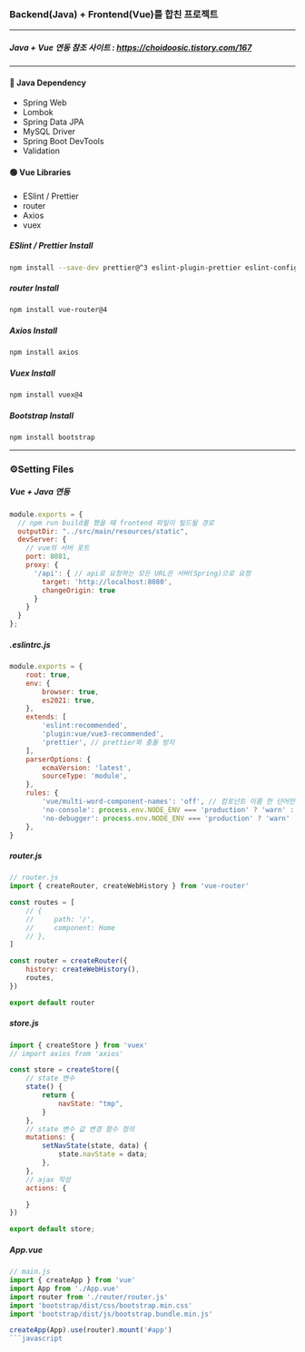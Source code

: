 ### Backend(Java) + Frontend(Vue)를 합친 프로젝트
---
##### Java + Vue 연동 참조 사이트 : https://choidoosic.tistory.com/167
---
#### 🔴 Java Dependency
- Spring Web
- Lombok
- Spring Data JPA
- MySQL Driver
- Spring Boot DevTools
- Validation

#### 🟢 Vue Libraries
- ESlint / Prettier
- router
- Axios
- vuex

##### ESlint / Prettier Install
```bash
npm install --save-dev prettier@^3 eslint-plugin-prettier eslint-config-prettier
```
##### router Install
```bash
npm install vue-router@4
```
##### Axios Install
```bash
npm install axios
```
##### Vuex Install
```bash
npm install vuex@4
```
##### Bootstrap Install
```bash
npm install bootstrap
```
---
### ⚙️Setting Files
##### Vue + Java 연동
```javascript
module.exports = {
  // npm run build를 했을 때 frontend 파일이 빌드될 경로
  outputDir: "../src/main/resources/static",
  devServer: {
    // vue의 서버 포트
    port: 8081,
    proxy: {
      '/api': { // api로 요청하는 모든 URL은 서버(Spring)으로 요청
        target: 'http://localhost:8080',
        changeOrigin: true
      }
    }
  }
};
```
##### .eslintrc.js
```javascript
module.exports = {
    root: true,
    env: {
        browser: true,
        es2021: true,
    },
    extends: [
        'eslint:recommended',
        'plugin:vue/vue3-recommended',
        'prettier', // prettier와 충돌 방지
    ],
    parserOptions: {
        ecmaVersion: 'latest',
        sourceType: 'module',
    },
    rules: {
        'vue/multi-word-component-names': 'off', // 컴포넌트 이름 한 단어만 써도 허용
        'no-console': process.env.NODE_ENV === 'production' ? 'warn' : 'off',
        'no-debugger': process.env.NODE_ENV === 'production' ? 'warn' : 'off',
    },
}
```
##### router.js
```javascript
// router.js
import { createRouter, createWebHistory } from 'vue-router'

const routes = [
    // {
    //     path: '/',
    //     component: Home
    // },
]

const router = createRouter({
    history: createWebHistory(),
    routes,
})

export default router
```
##### store.js
```javascript
import { createStore } from 'vuex'
// import axios from 'axios'

const store = createStore({
    // state 변수
    state() {
        return {
            navState: "tmp",
        }
    },
    // state 변수 값 변경 함수 정의
    mutations: {
        setNavState(state, data) {
            state.navState = data;
        },
    },
    // ajax 작성
    actions: {

    }
})

export default store;
```
##### App.vue
```javascript
// main.js
import { createApp } from 'vue'
import App from './App.vue'
import router from './router/router.js'
import 'bootstrap/dist/css/bootstrap.min.css'
import 'bootstrap/dist/js/bootstrap.bundle.min.js'

createApp(App).use(router).mount('#app')
```javascript
